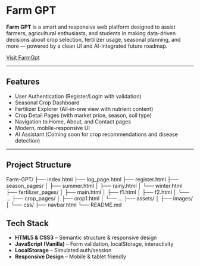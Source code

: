 #  Farm GPT

**Farm GPT** is a smart and responsive web platform designed to assist farmers, agricultural enthusiasts, and students in making data-driven decisions about crop selection, fertilizer usage, seasonal planning, and more — powered by a clean UI and AI-integrated future roadmap.

[Visit FarmGpt](https://farm-gpt.netlify.app/)

---

##  Features

-  User Authentication (Register/Login with validation)
-  Seasonal Crop Dashboard
-  Fertilizer Explorer (All-in-one view with nutrient content)
-  Crop Detail Pages (with market price, season, soil type)
-  Navigation to Home, About, and Contact pages
-  Modern, mobile-responsive UI
-  AI Assistant (Coming soon for crop recommendations and disease detection)

---

##  Project Structure

Farm-GPT/
├── index.html
├── log_page.html
├── register.html
├── season_pages/
│ ├── summer.html
│ ├── rainy.html
│ └── winter.html
├── fertilizer_pages/
│ ├── main.html
│ ├── f1.html
│ ├── f2.html
│ └── ...
├── crop_pages/
│ ├── crop1.html
│ └── ...
├── assets/
│ ├── images/
│ └── css/
├── navbar.html
└── README.md


##  Tech Stack

- **HTML5 & CSS3** – Semantic structure & responsive design
- **JavaScript (Vanilla)** – Form validation, localStorage, interactivity
- **LocalStorage** – Simulated auth/session
- **Responsive Design** – Mobile & tablet friendly
